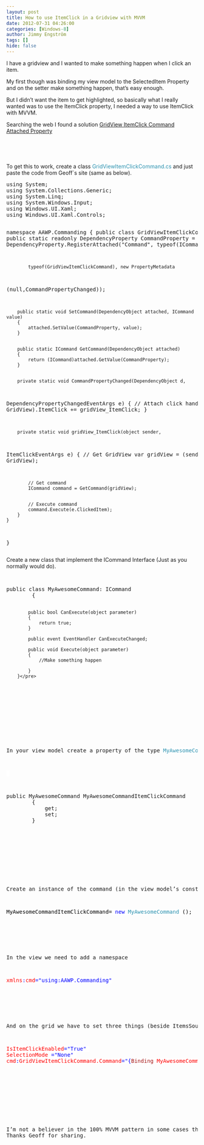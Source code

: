 ```yaml
---
layout: post
title: How to use ItemClick in a Gridview with MVVM
date: 2012-07-31 04:26:00
categories: [Windows-8]
author: Jimmy Engström
tags: []
hide: false
---
```

<p>I have a gridview and I wanted to make something happen when I click an item.</p>
<p>My first though was binding my view model to the SelectedItem Property and on the setter make something happen, that&rsquo;s easy enough.</p>
<p>But I didn&rsquo;t want the item to get highlighted, so basically what I really wanted was to use the ItemClick property, I needed a way to use ItemClick with MVVM.</p>
<p>Searching the web I found a solution <a href="http://geoffwebbercross.blogspot.se/2012/05/windows-8-metro-gridview-itemclick.html">GridView ItemClick Command Attached Property</a></p>
<p>&nbsp;</p>
<p>&nbsp;</p>
<p>To get this to work, create a class <span style="background: white; color: #2b91af;">GridViewItemClickCommand.cs </span>and just paste the code from Geoff&acute;s site (same as below).</p>
<pre class="brush: c-sharp; first-line: 1; tab-size: 4; toolbar: false; ">using System;
using System.Collections.Generic;
using System.Linq;
using System.Windows.Input;
using Windows.UI.Xaml;
using Windows.UI.Xaml.Controls;


namespace AAWP.Commanding
{
    public class GridViewItemClickCommand
    {
        public static readonly DependencyProperty CommandProperty =
            DependencyProperty.RegisterAttached("Command", typeof(ICommand), 

            typeof(GridViewItemClickCommand), new PropertyMetadata
  (null,CommandPropertyChanged));


        public static void SetCommand(DependencyObject attached, ICommand value)
        {
            attached.SetValue(CommandProperty, value);
        }


        public static ICommand GetCommand(DependencyObject attached)
        {
            return (ICommand)attached.GetValue(CommandProperty);
        }


        private static void CommandPropertyChanged(DependencyObject d, 
DependencyPropertyChangedEventArgs e)
        {
            // Attach click handler
            (d as GridView).ItemClick += gridView_ItemClick;
        }


        private static void gridView_ItemClick(object sender, 
ItemClickEventArgs e)
        {
            // Get GridView
            var gridView = (sender as GridView);


            // Get command
            ICommand command = GetCommand(gridView);


            // Execute command
            command.Execute(e.ClickedItem);
        }
    }
}
</pre>
<p>Create a new class that implement the ICommand Interface (Just as you normally would do).</p>
<pre class="code">&nbsp;</pre>
<pre class="brush: c-sharp; first-line: 1; tab-size: 4; toolbar: false; ">public class MyAwesomeCommand: ICommand
        {

            public bool CanExecute(object parameter)
            {
                return true;
            }

            public event EventHandler CanExecuteChanged;

            public void Execute(object parameter)
            {
                //Make something happen
                
            }
        }</pre>
<pre class="code">&nbsp;</pre>
<p>&nbsp;</p>
<p>In your view model create a property of the type <span style="background: white; color: #2b91af;">MyAwesomeCommand</span></p>
<pre class="code"><span style="background: white; color: black;">&nbsp;</span></pre>
<pre class="brush: c-sharp; first-line: 1; tab-size: 4; toolbar: false; ">public MyAwesomeCommand MyAwesomeCommandItemClickCommand
        {
            get;
            set;
        }</pre>
<pre class="code">&nbsp;</pre>
<p>&nbsp;</p>
<p>Create an instance of the command (in the view model&rsquo;s constructor)</p>
<pre class="code"><span style="background: white; color: black;"><span style="background: white; color: black;">MyAwesomeCommandItemClickCommand</span>= </span><span style="background: white; color: blue;">new </span><span style="background: white; color: #2b91af;">MyAwesomeCommand </span><span style="background: white; color: black;">();</span></pre>
<p>&nbsp;</p>
<p>In the view we need to add a namespace</p>
<pre class="code"><span style="background: white; color: red;">xmlns</span><span style="background: white; color: blue;">:</span><span style="background: white; color: red;">cmd</span><span style="background: white; color: blue;">="using:AAWP.Commanding"</span></pre>
<p>&nbsp;</p>
<p>And on the grid we have to set three things (beside ItemsSource of course)</p>
<pre class="code"><span style="background: white; color: red;">IsItemClickEnabled</span><span style="background: white; color: blue;">="True" <br /></span><span style="background: white; color: red;">SelectionMode </span><span style="background: white; color: blue;">="None" <br /></span><span style="background: white; color: red;">cmd</span><span style="background: white; color: blue;">:</span><span style="background: white; color: red;">GridViewItemClickCommand.Command</span><span style="background: white; color: blue;">="{</span><span style="background: white; color: #a31515;">Binding </span><span style="background: white; color: red;">MyAwesomeCommandItemClickCommand</span><span style="background: white; color: blue;">}"</span></pre>
<p>&nbsp;</p>
<p>&nbsp;</p>
<p>I&rsquo;m not a believer in the 100% MVVM pattern in some cases the code gets hard to read and&nbsp; follow and I think readability is the most important thing. But I do believe it is possible to come close to 100% especially with these kind of really awesome solutions. <br />Thanks Geoff for sharing.</p>
